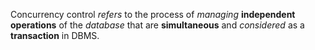 Concurrency control *refers* to the process of *managing* **independent operations** of the *database* that are **simultaneous** and *considered* as a **transaction** in DBMS.

